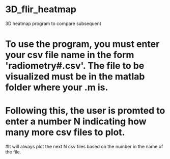 # 3D_flir_heatmap
 3D heatmap program to compare subsequent 

# To use the program, you must enter your csv file name in the form 'radiometry#.csv'. The file to be visualized must be in the matlab folder where your .m is.

# Following this, the user is promted to enter a number N indicating how many more csv files to plot. 

#It will always plot the next N csv files based on the number in the name of the file.


